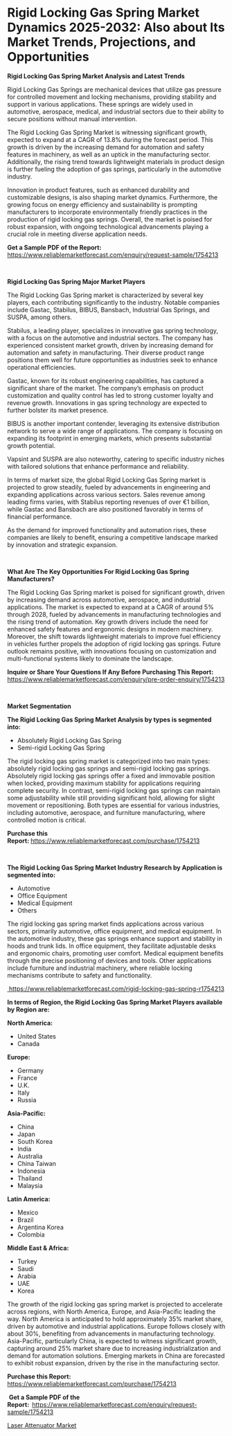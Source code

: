 <p><h1>Rigid Locking Gas Spring Market Dynamics 2025-2032: Also about Its Market Trends, Projections, and Opportunities</h1></p><p><strong>Rigid Locking Gas Spring Market Analysis and Latest Trends</strong></p>
<p><p>Rigid Locking Gas Springs are mechanical devices that utilize gas pressure for controlled movement and locking mechanisms, providing stability and support in various applications. These springs are widely used in automotive, aerospace, medical, and industrial sectors due to their ability to secure positions without manual intervention. </p><p>The Rigid Locking Gas Spring Market is witnessing significant growth, expected to expand at a CAGR of 13.8% during the forecast period. This growth is driven by the increasing demand for automation and safety features in machinery, as well as an uptick in the manufacturing sector. Additionally, the rising trend towards lightweight materials in product design is further fueling the adoption of gas springs, particularly in the automotive industry. </p><p>Innovation in product features, such as enhanced durability and customizable designs, is also shaping market dynamics. Furthermore, the growing focus on energy efficiency and sustainability is prompting manufacturers to incorporate environmentally friendly practices in the production of rigid locking gas springs. Overall, the market is poised for robust expansion, with ongoing technological advancements playing a crucial role in meeting diverse application needs.</p></p>
<p><strong>Get a Sample PDF of the Report:&nbsp;</strong> <a href="https://www.reliablemarketforecast.com/enquiry/request-sample/1754213?utm_campaign=1110&utm_medium=2&utm_source=Github&utm_content=ia&utm_term=18022025&utm_id=rigid-locking-gas-spring">https://www.reliablemarketforecast.com/enquiry/request-sample/1754213</a></p>
<p>&nbsp;</p>
<p><strong>Rigid Locking Gas Spring Major Market Players</strong></p>
<p><p>The Rigid Locking Gas Spring market is characterized by several key players, each contributing significantly to the industry. Notable companies include Gastac, Stabilus, BIBUS, Bansbach, Industrial Gas Springs, and SUSPA, among others. </p><p>Stabilus, a leading player, specializes in innovative gas spring technology, with a focus on the automotive and industrial sectors. The company has experienced consistent market growth, driven by increasing demand for automation and safety in manufacturing. Their diverse product range positions them well for future opportunities as industries seek to enhance operational efficiencies.</p><p>Gastac, known for its robust engineering capabilities, has captured a significant share of the market. The company’s emphasis on product customization and quality control has led to strong customer loyalty and revenue growth. Innovations in gas spring technology are expected to further bolster its market presence.</p><p>BIBUS is another important contender, leveraging its extensive distribution network to serve a wide range of applications. The company is focusing on expanding its footprint in emerging markets, which presents substantial growth potential. </p><p>Vapsint and SUSPA are also noteworthy, catering to specific industry niches with tailored solutions that enhance performance and reliability. </p><p>In terms of market size, the global Rigid Locking Gas Spring market is projected to grow steadily, fueled by advancements in engineering and expanding applications across various sectors. Sales revenue among leading firms varies, with Stabilus reporting revenues of over €1 billion, while Gastac and Bansbach are also positioned favorably in terms of financial performance. </p><p>As the demand for improved functionality and automation rises, these companies are likely to benefit, ensuring a competitive landscape marked by innovation and strategic expansion.</p></p>
<p>&nbsp;</p>
<p><strong>What Are The Key Opportunities For Rigid Locking Gas Spring Manufacturers?</strong></p>
<p><p>The Rigid Locking Gas Spring market is poised for significant growth, driven by increasing demand across automotive, aerospace, and industrial applications. The market is expected to expand at a CAGR of around 5% through 2028, fueled by advancements in manufacturing technologies and the rising trend of automation. Key growth drivers include the need for enhanced safety features and ergonomic designs in modern machinery. Moreover, the shift towards lightweight materials to improve fuel efficiency in vehicles further propels the adoption of rigid locking gas springs. Future outlook remains positive, with innovations focusing on customization and multi-functional systems likely to dominate the landscape.</p></p>
<p><strong>Inquire or Share Your Questions If Any Before Purchasing This Report:</strong> <a href="https://www.reliablemarketforecast.com/enquiry/pre-order-enquiry/1754213?utm_campaign=1110&utm_medium=2&utm_source=Github&utm_content=ia&utm_term=18022025&utm_id=rigid-locking-gas-spring">https://www.reliablemarketforecast.com/enquiry/pre-order-enquiry/1754213</a></p>
<p>&nbsp;</p>
<p><strong>Market Segmentation</strong></p>
<p><strong>The Rigid Locking Gas Spring Market Analysis by types is segmented into:</strong></p>
<p><ul><li>Absolutely Rigid Locking Gas Spring</li><li>Semi-rigid Locking Gas Spring</li></ul></p>
<p><p>The rigid locking gas spring market is categorized into two main types: absolutely rigid locking gas springs and semi-rigid locking gas springs. Absolutely rigid locking gas springs offer a fixed and immovable position when locked, providing maximum stability for applications requiring complete security. In contrast, semi-rigid locking gas springs can maintain some adjustability while still providing significant hold, allowing for slight movement or repositioning. Both types are essential for various industries, including automotive, aerospace, and furniture manufacturing, where controlled motion is critical.</p></p>
<p><strong>Purchase this Report:&nbsp;</strong><a href="https://www.reliablemarketforecast.com/purchase/1754213?utm_campaign=1110&utm_medium=2&utm_source=Github&utm_content=ia&utm_term=18022025&utm_id=rigid-locking-gas-spring">https://www.reliablemarketforecast.com/purchase/1754213</a></p>
<p>&nbsp;</p>
<p><strong>The Rigid Locking Gas Spring Market Industry Research by Application is segmented into:</strong></p>
<p><ul><li>Automotive</li><li>Office Equipment</li><li>Medical Equipment</li><li>Others</li></ul></p>
<p><p>The rigid locking gas spring market finds applications across various sectors, primarily automotive, office equipment, and medical equipment. In the automotive industry, these gas springs enhance support and stability in hoods and trunk lids. In office equipment, they facilitate adjustable desks and ergonomic chairs, promoting user comfort. Medical equipment benefits through the precise positioning of devices and tools. Other applications include furniture and industrial machinery, where reliable locking mechanisms contribute to safety and functionality.</p></p>
<p><a href="https://www.reliablemarketforecast.com/rigid-locking-gas-spring-r1754213?utm_campaign=1110&utm_medium=2&utm_source=Github&utm_content=ia&utm_term=18022025&utm_id=rigid-locking-gas-spring">&nbsp;https://www.reliablemarketforecast.com/rigid-locking-gas-spring-r1754213</a></p>
<p><strong>In terms of Region, the Rigid Locking Gas Spring Market Players available by Region are:</strong></p>
<p>
    <p> <strong> North America: </strong>
        <ul>
            <li>United States</li>
            <li>Canada</li>
        </ul>
        </p> 
    <p> <strong> Europe: </strong>
        <ul>
            <li>Germany</li>
            <li>France</li>
            <li>U.K.</li>
            <li>Italy</li>
            <li>Russia</li>
        </ul>
        </p> 
    <p> <strong> Asia-Pacific: </strong>
        <ul>
            <li>China</li>
            <li>Japan</li>
            <li>South Korea</li>
            <li>India</li>
            <li>Australia</li>
            <li>China Taiwan</li>
            <li>Indonesia</li>
            <li>Thailand</li>
            <li>Malaysia</li>
        </ul>
        </p> 
    <p> <strong> Latin America: </strong>
        <ul>
            <li>Mexico</li>
            <li>Brazil</li>
            <li>Argentina Korea</li>
            <li>Colombia</li>
        </ul>
        </p> 
    <p> <strong> Middle East & Africa: </strong>
        <ul>
            <li>Turkey</li>
            <li>Saudi</li>
            <li>Arabia</li>
            <li>UAE</li>
            <li>Korea</li>
        </ul>
    </p>
    </p>
<p><p>The growth of the rigid locking gas spring market is projected to accelerate across regions, with North America, Europe, and Asia-Pacific leading the way. North America is anticipated to hold approximately 35% market share, driven by automotive and industrial applications. Europe follows closely with about 30%, benefiting from advancements in manufacturing technology. Asia-Pacific, particularly China, is expected to witness significant growth, capturing around 25% market share due to increasing industrialization and demand for automation solutions. Emerging markets in China are forecasted to exhibit robust expansion, driven by the rise in the manufacturing sector.</p></p>
<p><strong>Purchase this Report: </strong><a href="https://www.reliablemarketforecast.com/purchase/1754213?utm_campaign=1110&utm_medium=2&utm_source=Github&utm_content=ia&utm_term=18022025&utm_id=rigid-locking-gas-spring">https://www.reliablemarketforecast.com/purchase/1754213</a></p>
<p>&nbsp;<strong>Get a Sample PDF of the Report:&nbsp;&nbsp;</strong><a href="https://www.reliablemarketforecast.com/enquiry/request-sample/1754213?utm_campaign=1110&utm_medium=2&utm_source=Github&utm_content=ia&utm_term=18022025&utm_id=rigid-locking-gas-spring">https://www.reliablemarketforecast.com/enquiry/request-sample/1754213</a></p>
<p><strong></strong></p>
<p><p><a href="https://github.com/WillieWoodard/Market-Research-Report-List-7/blob/main/laser-attenuator-market.md?utm_campaign=1110&utm_medium=2&utm_source=Github&utm_content=ia&utm_term=18022025&utm_id=rigid-locking-gas-spring">Laser Attenuator Market</a></p></p>